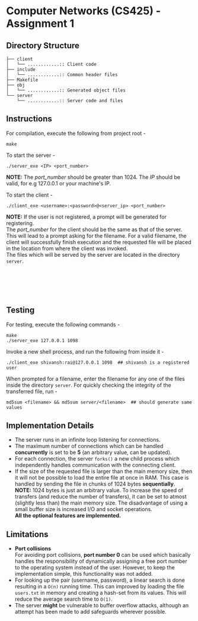 # Computer Networks (CS425) - Assignment 1

## Directory Structure
```
├── client
│   └── ............:: Client code
├── include
│   └── ............:: Common header files
├── Makefile
├── obj
│   └── ............:: Generated object files
└── server
    └── ............:: Server code and files
```

## Instructions
For compilation, execute the following from project root -
```
make
```
To start the server -
```
./server_exe <IP> <port_number>
```
**NOTE:** The *port_number* should be greater than 1024. The *IP* should be valid, for e.g 127.0.0.1 or your machine's IP.

To start the client -
```
./client_exe <username>:<password>@<server_ip> <port_number>
```
**NOTE:** If the user is not registered, a prompt will be generated for registering.  
The *port_number* for the client should be the same as that of the server.  
This will lead to a prompt asking for the filename. For a valid filename, the client will successfully finish execution and the requested file will be placed in the location from where the client was invoked.  
The files which will be served by the server are located in the directory `server`.

<br><br><br><br>

## Testing
For testing, execute the following commands -
```
make
./server_exe 127.0.0.1 1098
```
Invoke a new shell process, and run the following from inside it -
```
./client_exe shivansh:rai@127.0.0.1 1098  ## shivansh is a registered user
```
When prompted for a filename, enter the filename for any one of the files inside the directory `server`. For quickly checking the integrity of the transferred file, run -
```
md5sum <filename> && md5sum server/<filename>  ## should generate same values
```

## Implementation Details
* The server runs in an infinite loop listening for connections.
* The maximum number of connections which can be handled **concurrently** is set to be **5** (an arbitrary value, can be updated).
* For each connection, the server `forks()` a new child process which independently handles communication with the connecting client. 
* If the size of the requested file is larger than the main memory size, then it will not be possible to load the entire file at once in RAM. This case is handled by sending the file in chunks of 1024 bytes **sequentially**.  
**NOTE:** 1024 bytes is just an arbitrary value. To increase the speed of transfers (and reduce the number of transfers), it can be set to atmost (slightly less than) the main memory size. The disadvantage of using a small buffer size is increased I/O and socket operations.  
**All the optional features are implemented.**

## Limitations
* **Port collisions**  
  For avoiding port collisions, **port number 0** can be used which basically handles the responsibility of dynamically assigning a free port number to the operating system instead of the user. However, to keep the implementation simple, this functionality was not added.
* For looking up the pair (username, password), a linear search is done resulting in a `O(n)` running time. This can improved by loading the file `users.txt` in memory and creating a hash-set from its values. This will reduce the average search time to `O(1)`.
* The server **might** be vulnerable to buffer overflow attacks, although an attempt has been made to add safeguards wherever possible.
